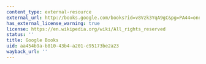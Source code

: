 ```yaml
---
content_type: external-resource
external_url: http://books.google.com/books?id=v8Vzk3YqA9gC&pg=PA44=onepage
has_external_license_warning: true
license: https://en.wikipedia.org/wiki/All_rights_reserved
status: ''
title: Google Books
uid: aa454b9a-b810-43b4-a201-c95173be2a23
wayback_url: ''
---
```

